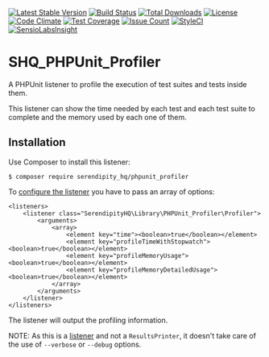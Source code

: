 [![Latest Stable Version](https://poser.pugx.org/serendipity_hq/phpunit_profiler/v/stable)](https://packagist.org/packages/serendipity_hq/phpunit_profiler)
[![Build Status](https://travis-ci.org/SerendipityHQ/SHQ_PHPUnit_Profiler.svg?branch=master)](https://travis-ci.org/SerendipityHQ/SHQ_PHPUnit_Profiler)
[![Total Downloads](https://poser.pugx.org/serendipity_hq/phpunit_profiler/downloads)](https://packagist.org/packages/serendipity_hq/phpunit_profiler)
[![License](https://poser.pugx.org/serendipity_hq/phpunit_profiler/license)](https://packagist.org/packages/serendipity_hq/phpunit_profiler)
[![Code Climate](https://codeclimate.com/github/SerendipityHQ/SHQ_PHPUnit_Profiler/badges/gpa.svg)](https://codeclimate.com/github/SerendipityHQ/SHQ_PHPUnit_Profiler)
[![Test Coverage](https://codeclimate.com/github/SerendipityHQ/SHQ_PHPUnit_Profiler/badges/coverage.svg)](https://codeclimate.com/github/SerendipityHQ/SHQ_PHPUnit_Profiler/coverage)
[![Issue Count](https://codeclimate.com/github/SerendipityHQ/SHQ_PHPUnit_Profiler/badges/issue_count.svg)](https://codeclimate.com/github/SerendipityHQ/SHQ_PHPUnit_Profiler)
[![StyleCI](https://styleci.io/repos/49488856/shield)](https://styleci.io/repos/49488856)
[![SensioLabsInsight](https://insight.sensiolabs.com/projects/0ad683e4-b29b-4d8b-b968-cfb61e6117e3/mini.png)](https://insight.sensiolabs.com/projects/0ad683e4-b29b-4d8b-b968-cfb61e6117e3)

# SHQ_PHPUnit_Profiler

A PHPUnit listener to profile the execution of test suites and tests inside them.

This listener can show the time needed by each test and each test suite to complete and the memory used by each one of them.

## Installation

Use Composer to install this listener:

    $ composer require serendipity_hq/phpunit_profiler
     
To [configure the listener](https://phpunit.de/manual/current/en/appendixes.configuration.html#appendixes.configuration.test-listeners) you have to pass an array of options:

    <listeners>
        <listener class="SerendipityHQ\Library\PHPUnit_Profiler\Profiler">
            <arguments>
                <array>
                    <element key="time"><boolean>true</boolean></element>
                    <element key="profileTimeWithStopwatch"><boolean>true</boolean></element>
                    <element key="profileMemoryUsage"><boolean>true</boolean></element>
                    <element key="profileMemoryDetailedUsage"><boolean>true</boolean></element>
                </array>
            </arguments>
        </listener>
    </listeners>

The listener will output the profiling information.

NOTE: As this is a [listener](https://phpunit.de/manual/current/en/extending-phpunit.html#extending-phpunit.PHPUnit_Framework_TestListener) and not a `ResultsPrinter`, it doesn't take care of the use of `--verbose` or `--debug` options.